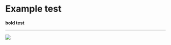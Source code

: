 # Example test

<b>bold test</b>

<hr>

<img src="https://assets.clicks.codes/documentation/Clicks.svg" />

